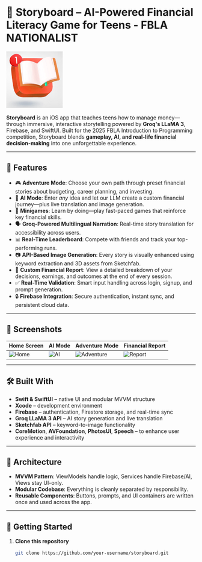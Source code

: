 # 📖 Storyboard – AI-Powered Financial Literacy Game for Teens - FBLA NATIONALIST

<img src="assets/icon.png" alt="Storyboard Icon" width="150"/>

**Storyboard** is an iOS app that teaches teens how to manage money—through immersive, interactive storytelling powered by **Groq's LLaMA 3**, Firebase, and SwiftUI. Built for the 2025 FBLA Introduction to Programming competition, Storyboard blends **gameplay, AI, and real-life financial decision-making** into one unforgettable experience.

---

## 🚀 Features

- 🎮 **Adventure Mode**: Choose your own path through preset financial stories about budgeting, career planning, and investing.
- 🤖 **AI Mode**: Enter *any* idea and let our LLM create a custom financial journey—plus live translation and image generation.
- 🧠 **Minigames**: Learn by doing—play fast-paced games that reinforce key financial skills.
- 🗣️ **Groq-Powered Multilingual Narration**: Real-time story translation for accessibility across users.
- 📊 **Real-Time Leaderboard**: Compete with friends and track your top-performing runs.
- 📷 **API-Based Image Generation**: Every story is visually enhanced using keyword extraction and 3D assets from Sketchfab.
- 📄 **Custom Financial Report**: View a detailed breakdown of your decisions, earnings, and outcomes at the end of every session.
- ✅ **Real-Time Validation**: Smart input handling across login, signup, and prompt generation.
- 🔒 **Firebase Integration**: Secure authentication, instant sync, and persistent cloud data.

---

## 📸 Screenshots

| Home Screen | AI Mode | Adventure Mode | Financial Report |
|-------------|---------|----------------|------------------|
| ![Home](https://your-image-url.com/home.png) | ![AI](https://your-image-url.com/ai.png) | ![Adventure](https://your-image-url.com/adventure.png) | ![Report](https://your-image-url.com/report.png) |

---

## 🛠️ Built With

- **Swift & SwiftUI** – native UI and modular MVVM structure
- **Xcode** – development environment
- **Firebase** – authentication, Firestore storage, and real-time sync
- **Groq LLaMA 3 API** – AI story generation and live translation
- **Sketchfab API** – keyword-to-image functionality
- **CoreMotion**, **AVFoundation**, **PhotosUI**, **Speech** – to enhance user experience and interactivity

---

## 🧠 Architecture

- **MVVM Pattern**: ViewModels handle logic, Services handle Firebase/AI, Views stay UI-only.
- **Modular Codebase**: Everything is cleanly separated by responsibility.
- **Reusable Components**: Buttons, prompts, and UI containers are written once and used across the app.

---

## 🔧 Getting Started

1. **Clone this repository**
   ```bash
   git clone https://github.com/your-username/storyboard.git
